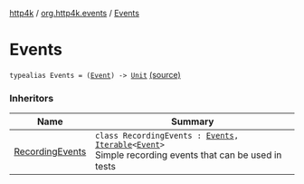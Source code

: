 [http4k](../index.md) / [org.http4k.events](index.md) / [Events](./-events.md)

# Events

`typealias Events = (`[`Event`](-event/index.md)`) -> `[`Unit`](https://kotlinlang.org/api/latest/jvm/stdlib/kotlin/-unit/index.html) [(source)](https://github.com/http4k/http4k/blob/master/http4k-core/src/main/kotlin/org/http4k/events/events.kt#L3)

### Inheritors

| Name | Summary |
|---|---|
| [RecordingEvents](../org.http4k.testing/-recording-events/index.md) | `class RecordingEvents : `[`Events`](./-events.md)`, `[`Iterable`](https://kotlinlang.org/api/latest/jvm/stdlib/kotlin.collections/-iterable/index.html)`<`[`Event`](-event/index.md)`>`<br>Simple recording events that can be used in tests |

